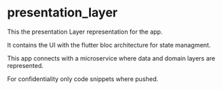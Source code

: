 # presentation_layer

This the presentation Layer representation for the app.

It contains the UI with the flutter bloc architecture for state managment.

This app connects with a microservice where data and domain layers are represented.

For confidentiality only code snippets where pushed.
